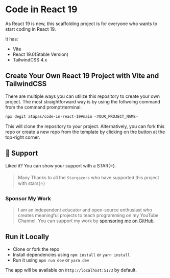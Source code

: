 # Code in React 19

As React 19 is new, this scaffolding project is for everyone who wants to start coding in React 19.

It has:

- Vite
- React 19.0(Stable Version)
- TailwindCSS 4.x

## Create Your Own React 19 Project with Vite and TailwindCSS

There are multiple ways you can utilize this repository to create your own project. The most straightforward way is by using the follwoing command from the command prompt/terminal:

```bash
npx degit atapas/code-in-react-19#main <YOUR_PROJECT_NAME>
```

This will clone the repository to your project. Alternatively, you can fork this repo or create a new repo from the template by clicking on the button at the top-right corner.

## 🫶 Support

Liked it? You can show your support with a STAR(⭐).

> Many Thanks to all the `Stargazers` who have supported this project with stars(⭐)

### Sponsor My Work

> I am an independent educator and open-source enthusiast who creates meaningful projects to teach programming on my YouTube Channel. You can support my work by [sponsoring me on GitHub](https://github.com/sponsors/atapas).

## Run it Locally

- Clone or fork the repo
- Install dependencies using `npm install` or `yarn install`
- Run it using `npm run dev` or `yarn dev`

The app will be available on `http://localhost:5173` by default.
